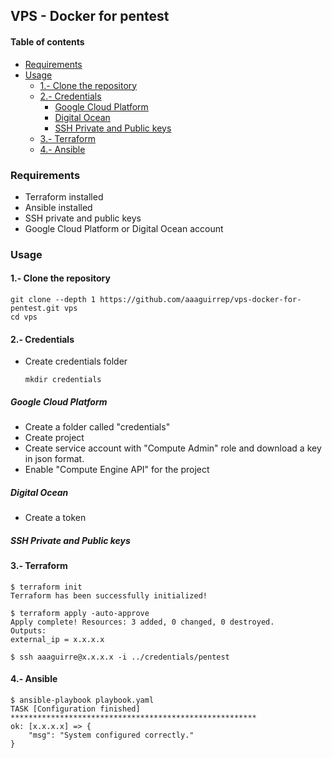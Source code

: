 <!-- markdownlint-disable MD033 MD041 -->
<h2>VPS - Docker for pentest</h2>

#### Table of contents

- [Requirements](#requirements)
- [Usage](#usage)
  - [1.- Clone the repository](#1--clone-the-repository)
  - [2.- Credentials](#2--credentials)
    - [Google Cloud Platform](#google-cloud-platform)
    - [Digital Ocean](#digital-ocean)
    - [SSH Private and Public keys](#ssh-private-and-public-keys)
  - [3.- Terraform](#3--terraform)
  - [4.- Ansible](#4--ansible)

### Requirements

- Terraform installed
- Ansible installed
- SSH private and public keys
- Google Cloud Platform or Digital Ocean account

### Usage

#### 1.- Clone the repository

```console
git clone --depth 1 https://github.com/aaaguirrep/vps-docker-for-pentest.git vps
cd vps
```

#### 2.- Credentials

- Create credentials folder

    ```console
    mkdir credentials
    ```

##### Google Cloud Platform

- Create a folder called "credentials"
- Create project
- Create service account with "Compute Admin" role and download a key in json format.
- Enable "Compute Engine API" for the project

##### Digital Ocean

- Create a token

##### SSH Private and Public keys

#### 3.- Terraform

```console
$ terraform init
Terraform has been successfully initialized!

$ terraform apply -auto-approve
Apply complete! Resources: 3 added, 0 changed, 0 destroyed.
Outputs:
external_ip = x.x.x.x

$ ssh aaaguirre@x.x.x.x -i ../credentials/pentest
```

#### 4.- Ansible

```console
$ ansible-playbook playbook.yaml
TASK [Configuration finished] *******************************************************
ok: [x.x.x.x] => {
    "msg": "System configured correctly."
}
```
